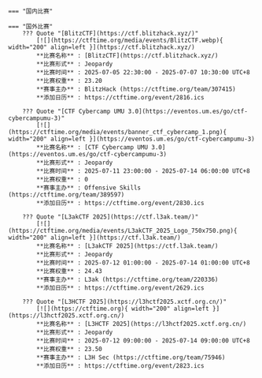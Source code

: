     === "国内比赛"
    
    === "国外比赛"
        ??? Quote "[BlitzCTF](https://ctf.blitzhack.xyz/)"  
            [![](https://ctftime.org/media/events/BlitzCTF.webp){ width="200" align=left }](https://ctf.blitzhack.xyz/)  
            **比赛名称** : [BlitzCTF](https://ctf.blitzhack.xyz/)  
            **比赛形式** : Jeopardy  
            **比赛时间** : 2025-07-05 22:30:00 - 2025-07-07 10:30:00 UTC+8  
            **比赛权重** : 23.20  
            **赛事主办** : BlitzHack (https://ctftime.org/team/307415)  
            **添加日历** : https://ctftime.org/event/2816.ics  
            
        ??? Quote "[CTF Cybercamp UMU 3.0](https://eventos.um.es/go/ctf-cybercampumu-3)"  
            [![](https://ctftime.org/media/events/banner_ctf_cybercamp_1.png){ width="200" align=left }](https://eventos.um.es/go/ctf-cybercampumu-3)  
            **比赛名称** : [CTF Cybercamp UMU 3.0](https://eventos.um.es/go/ctf-cybercampumu-3)  
            **比赛形式** : Jeopardy  
            **比赛时间** : 2025-07-11 23:00:00 - 2025-07-14 06:00:00 UTC+8  
            **比赛权重** : 0  
            **赛事主办** : Offensive Skills (https://ctftime.org/team/389597)  
            **添加日历** : https://ctftime.org/event/2830.ics  
            
        ??? Quote "[L3akCTF 2025](https://ctf.l3ak.team/)"  
            [![](https://ctftime.org/media/events/L3akCTF_2025_Logo_750x750.png){ width="200" align=left }](https://ctf.l3ak.team/)  
            **比赛名称** : [L3akCTF 2025](https://ctf.l3ak.team/)  
            **比赛形式** : Jeopardy  
            **比赛时间** : 2025-07-12 01:00:00 - 2025-07-14 01:00:00 UTC+8  
            **比赛权重** : 24.43  
            **赛事主办** : L3ak (https://ctftime.org/team/220336)  
            **添加日历** : https://ctftime.org/event/2629.ics  
            
        ??? Quote "[L3HCTF 2025](https://l3hctf2025.xctf.org.cn/)"  
            [![](https://ctftime.org){ width="200" align=left }](https://l3hctf2025.xctf.org.cn/)  
            **比赛名称** : [L3HCTF 2025](https://l3hctf2025.xctf.org.cn/)  
            **比赛形式** : Jeopardy  
            **比赛时间** : 2025-07-12 09:00:00 - 2025-07-14 09:00:00 UTC+8  
            **比赛权重** : 23.50  
            **赛事主办** : L3H Sec (https://ctftime.org/team/75946)  
            **添加日历** : https://ctftime.org/event/2823.ics  
            